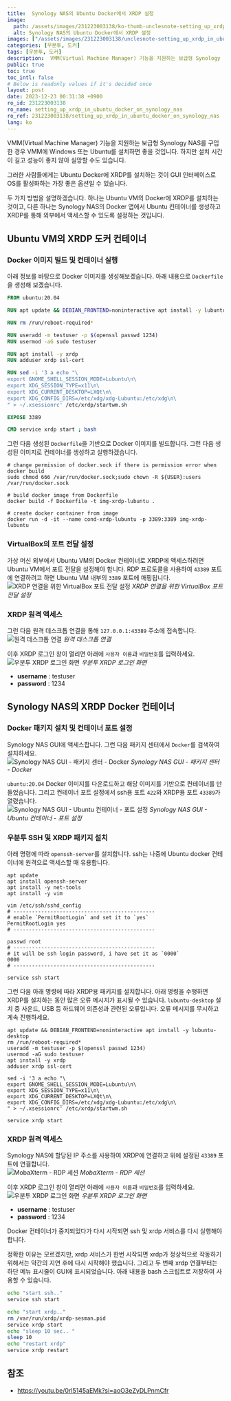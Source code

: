 ```yaml
---
title:  Synology NAS의 Ubuntu Docker에서 XRDP 설정
image:
  path: /assets/images/231223003138/ko-thumb-unclesnote-setting_up_xrdp_in_ubuntu_docker_on_synology_nas.png
  alt: Synology NAS의 Ubuntu Docker에서 XRDP 설정
images: ["/assets/images/231223003138/unclesnote-setting_up_xrdp_in_ubuntu_docker_on_synology_nas-virtualbox_port_forwarding_settings_for_xrdp_connection.png", "/assets/images/231223003138/unclesnote-setting_up_xrdp_in_ubuntu_docker_on_synology_nas-remote_desktop_connection.png", "/assets/images/231223003138/unclesnote-setting_up_xrdp_in_ubuntu_docker_on_synology_nas-ubuntu_xrdp_login_screen.png", "/assets/images/231223003138/unclesnote-setting_up_xrdp_in_ubuntu_docker_on_synology_nas-synology_nas_gui-package_center-docker.png", "/assets/images/231223003138/unclesnote-setting_up_xrdp_in_ubuntu_docker_on_synology_nas-synology_nas_gui-ubuntu_container-port_settings.png", "/assets/images/231223003138/unclesnote-setting_up_xrdp_in_ubuntu_docker_on_synology_nas-mobaxterm-rdp_session.png"]
categories: [우분투, 도커]
tags: [우분투, 도커]
description:  VMM(Virtual Machine Manager) 기능을 지원하는 보급형 Synology NAS를 구입한 경우 VMM에 Windows 또는 Ubuntu를 설치하면 좋을 것입니다. 하지만 설치 시간이 길고 성능이 좋지 않아 실망할 수도 있습니다. 그러한 사람들에게는 Ubuntu
public: true
toc: true
toc_intl: false
# Below is readonly values if it's decided once
layout: post
date: 2023-12-23 00:31:38 +0900
ro_id: 231223003138
ro_name: setting_up_xrdp_in_ubuntu_docker_on_synology_nas
ro_ref: 231223003138/setting_up_xrdp_in_ubuntu_docker_on_synology_nas
lang: ko
---
```

VMM(Virtual Machine Manager) 기능을 지원하는 보급형 Synology NAS를 구입한 경우 VMM에 Windows 또는 Ubuntu를 설치하면 좋을 것입니다. 하지만 설치 시간이 길고 성능이 좋지 않아 실망할 수도 있습니다.  

그러한 사람들에게는 Ubuntu Docker에 XRDP를 설치하는 것이 GUI 인터페이스로 OS를 활성화하는 가장 좋은 옵션일 수 있습니다.  

두 가지 방법을 설명하겠습니다. 하나는 Ubuntu VM의 Docker에 XRDP를 설치하는 것이고, 다른 하나는 Synology NAS의 Docker 앱에서 Ubuntu 컨테이너를 생성하고 XRDP를 통해 외부에서 액세스할 수 있도록 설정하는 것입니다.  
## Ubuntu VM의 XRDP 도커 컨테이너
### Docker 이미지 빌드 및 컨테이너 실행
아래 정보를 바탕으로 Docker 이미지를 생성해보겠습니다. 아래 내용으로 `Dockerfile`을 생성해 보겠습니다.  

```Dockerfile
FROM ubuntu:20.04

RUN apt update && DEBIAN_FRONTEND=noninteractive apt install -y lubuntu-desktop

RUN rm /run/reboot-required*

RUN useradd -m testuser -p $(openssl passwd 1234)
RUN usermod -aG sudo testuser

RUN apt install -y xrdp
RUN adduser xrdp ssl-cert

RUN sed -i '3 a echo "\
export GNOME_SHELL_SESSION_MODE=Lubuntu\n\
export XDG_SESSION_TYPE=x11\n\
export XDG_CURRENT_DESKTOP=LXQt\n\
export XDG_CONFIG_DIRS=/etc/xdg/xdg-Lubuntu:/etc/xdg\n\
" > ~/.xsessionrc' /etc/xrdp/startwm.sh

EXPOSE 3389

CMD service xrdp start ; bash
```
그런 다음 생성된 `Dockerfile`을 기반으로 Docker 이미지를 빌드합니다. 그런 다음 생성된 이미지로 컨테이너를 생성하고 실행하겠습니다.  

```shell
# change permission of docker.sock if there is permission error when docker build
sudo chmod 666 /var/run/docker.sock;sudo chown -R ${USER}:users /var/run/docker.sock

# build docker image from Dockerfile
docker build -f Dockerfile -t img-xrdp-lubuntu .

# create docker container from image 
docker run -d -it --name cond-xrdp-lubuntu -p 3389:3389 img-xrdp-lubuntu

```
### VirtualBox의 포트 전달 설정
가상 머신 외부에서 Ubuntu VM의 Docker 컨테이너로 XRDP에 액세스하려면 Ubuntu VM에서 포트 전달을 설정해야 합니다. RDP 프로토콜을 사용하여 `43389` 포트에 연결하려고 하면 Ubuntu VM 내부의 `3389` 포트에 매핑됩니다.  
![XRDP 연결을 위한 VirtualBox 포트 전달 설정](/assets/images/231223003138/unclesnote-setting_up_xrdp_in_ubuntu_docker_on_synology_nas-virtualbox_port_forwarding_settings_for_xrdp_connection.png)
_XRDP 연결을 위한 VirtualBox 포트 전달 설정_

### XRDP 원격 액세스
그런 다음 원격 데스크톱 연결을 통해 `127.0.0.1:43389` 주소에 접속합니다.  
![원격 데스크톱 연결](/assets/images/231223003138/unclesnote-setting_up_xrdp_in_ubuntu_docker_on_synology_nas-remote_desktop_connection.png)
_원격 데스크톱 연결_

이후 XRDP 로그인 창이 열리면 아래에 `사용자 이름`과 `비밀번호`를 입력하세요.  
![우분투 XRDP 로그인 화면](/assets/images/231223003138/unclesnote-setting_up_xrdp_in_ubuntu_docker_on_synology_nas-ubuntu_xrdp_login_screen.png)
_우분투 XRDP 로그인 화면_

- **username** : testuser
- **password** : 1234

## Synology NAS의 XRDP Docker 컨테이너
### Docker 패키지 설치 및 컨테이너 포트 설정
Synology NAS GUI에 액세스합니다. 그런 다음 패키지 센터에서 `Docker`를 검색하여 설치하세요.  
![Synology NAS GUI - 패키지 센터 - Docker](/assets/images/231223003138/unclesnote-setting_up_xrdp_in_ubuntu_docker_on_synology_nas-synology_nas_gui-package_center-docker.png)
_Synology NAS GUI - 패키지 센터 - Docker_

`ubuntu:20.04` Docker 이미지를 다운로드하고 해당 이미지를 기반으로 컨테이너를 만들었습니다. 그리고 컨테이너 포트 설정에서 ssh용 포트 `422`와 XRDP용 포트 `43389`가 열렸습니다.  
![Synology NAS GUI - Ubuntu 컨테이너 - 포트 설정](/assets/images/231223003138/unclesnote-setting_up_xrdp_in_ubuntu_docker_on_synology_nas-synology_nas_gui-ubuntu_container-port_settings.png)
_Synology NAS GUI - Ubuntu 컨테이너 - 포트 설정_

### 우분투 SSH 및 XRDP 패키지 설치
아래 명령에 따라 `openssh-server`를 설치합니다. ssh는 나중에 Ubuntu docker 컨테이너에 원격으로 액세스할 때 유용합니다.  

```shell
apt update
apt install openssh-server
apt install -y net-tools
apt install -y vim

vim /etc/ssh/sshd_config
# ----------------------------------------------
# enable `PermitRootLogin` and set it to `yes`
PermitRootLogin yes
# ----------------------------------------------

passwd root 
# ----------------------------------------------
# it will be ssh login password, i have set it as `0000`
0000
# ----------------------------------------------

service ssh start
```
그런 다음 아래 명령에 따라 XRDP용 패키지를 설치합니다. 아래 명령을 수행하면 XRDP를 설치하는 동안 많은 오류 메시지가 표시될 수 있습니다. `lubuntu-desktop` 설치 중 사운드, USB 등 하드웨어 의존성과 관련된 오류입니다. 오류 메시지를 무시하고 계속 진행하세요.  

```shell
apt update && DEBIAN_FRONTEND=noninteractive apt install -y lubuntu-desktop
rm /run/reboot-required*
useradd -m testuser -p $(openssl passwd 1234)
usermod -aG sudo testuser
apt install -y xrdp
adduser xrdp ssl-cert

sed -i '3 a echo "\
export GNOME_SHELL_SESSION_MODE=Lubuntu\n\
export XDG_SESSION_TYPE=x11\n\
export XDG_CURRENT_DESKTOP=LXQt\n\
export XDG_CONFIG_DIRS=/etc/xdg/xdg-Lubuntu:/etc/xdg\n\
" > ~/.xsessionrc' /etc/xrdp/startwm.sh

service xrdp start

```
### XRDP 원격 액세스
Synology NAS에 할당된 IP 주소를 사용하여 XRDP에 연결하고 위에 설정된 `43389` 포트에 연결합니다.  
![MobaXterm - RDP 세션](/assets/images/231223003138/unclesnote-setting_up_xrdp_in_ubuntu_docker_on_synology_nas-mobaxterm-rdp_session.png)
_MobaXterm - RDP 세션_

이후 XRDP 로그인 창이 열리면 아래에 `사용자 이름`과 `비밀번호`를 입력하세요.  
![우분투 XRDP 로그인 화면](/assets/images/231223003138/unclesnote-setting_up_xrdp_in_ubuntu_docker_on_synology_nas-ubuntu_xrdp_login_screen.png)
_우분투 XRDP 로그인 화면_

- **username** : testuser
- **password** : 1234

Docker 컨테이너가 중지되었다가 다시 시작되면 ssh 및 xrdp 서비스를 다시 실행해야 합니다.  

정확한 이유는 모르겠지만, xrdp 서비스가 한번 시작되면 xrdp가 정상적으로 작동하기 위해서는 약간의 지연 후에 다시 시작해야 했습니다. 그리고 두 번째 xrdp 연결부터는 하단 메뉴 표시줄이 GUI에 표시되었습니다. 아래 내용을 bash 스크립트로 저장하여 사용할 수 있습니다.  

```bash
echo "start ssh.."
service ssh start

echo "start xrdp.."
rm /var/run/xrdp/xrdp-sesman.pid
service xrdp start
echo "sleep 10 sec.. "
sleep 10
echo "restart xrdp"
service xrdp restart

```
## 참조
- https://youtu.be/0rl5145aEMk?si=aoO3eZyDLPnmCfr

